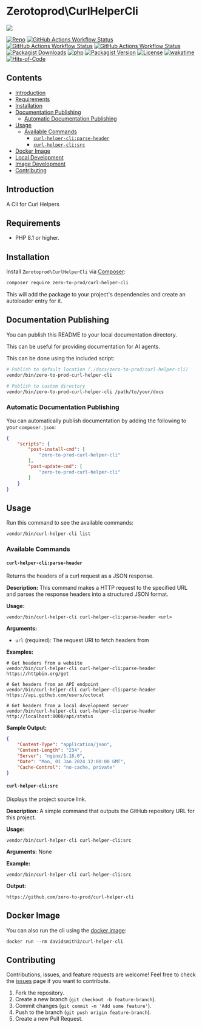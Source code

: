 # Zerotoprod\CurlHelperCli

![](art/logo.png)

[![Repo](https://img.shields.io/badge/github-gray?logo=github)](https://github.com/zero-to-prod/curl-helper-cli)
[![GitHub Actions Workflow Status](https://img.shields.io/github/actions/workflow/status/zero-to-prod/curl-helper-cli/test.yml?label=test)](https://github.com/zero-to-prod/curl-helper-cli/actions)
[![GitHub Actions Workflow Status](https://img.shields.io/github/actions/workflow/status/zero-to-prod/curl-helper-cli/backwards_compatibility.yml?label=backwards_compatibility)](https://github.com/zero-to-prod/curl-helper-cli/actions)
[![GitHub Actions Workflow Status](https://img.shields.io/github/actions/workflow/status/zero-to-prod/curl-helper-cli/build_docker_image.yml?label=build_docker_image)](https://github.com/zero-to-prod/curl-helper-cli/actions)
[![Packagist Downloads](https://img.shields.io/packagist/dt/zero-to-prod/curl-helper-cli?color=blue)](https://packagist.org/packages/zero-to-prod/curl-helper-cli/stats)
[![php](https://img.shields.io/packagist/php-v/zero-to-prod/curl-helper-cli.svg?color=purple)](https://packagist.org/packages/zero-to-prod/curl-helper-cli/stats)
[![Packagist Version](https://img.shields.io/packagist/v/zero-to-prod/curl-helper-cli?color=f28d1a)](https://packagist.org/packages/zero-to-prod/curl-helper-cli)
[![License](https://img.shields.io/packagist/l/zero-to-prod/curl-helper-cli?color=pink)](https://github.com/zero-to-prod/curl-helper-cli/blob/main/LICENSE.md)
[![wakatime](https://wakatime.com/badge/github/zero-to-prod/curl-helper-cli.svg)](https://wakatime.com/badge/github/zero-to-prod/curl-helper-cli)
[![Hits-of-Code](https://hitsofcode.com/github/zero-to-prod/curl-helper-cli?branch=main)](https://hitsofcode.com/github/zero-to-prod/curl-helper-cli/view?branch=main)

## Contents

- [Introduction](#introduction)
- [Requirements](#requirements)
- [Installation](#installation)
- [Documentation Publishing](#documentation-publishing)
  - [Automatic Documentation Publishing](#automatic-documentation-publishing)
- [Usage](#usage)
  - [Available Commands](#available-commands)
    - [`curl-helper-cli:parse-header`](#curl-helper-cliparse-header)
    - [`curl-helper-cli:src`](#curl-helper-clisrc)
- [Docker Image](#docker-image)
- [Local Development](./LOCAL_DEVELOPMENT.md)
- [Image Development](./IMAGE_DEVELOPMENT.md)
- [Contributing](#contributing)

## Introduction

A Cli for Curl Helpers

## Requirements

- PHP 8.1 or higher.

## Installation

Install `Zerotoprod\CurlHelperCli` via [Composer](https://getcomposer.org/):

```bash
composer require zero-to-prod/curl-helper-cli
```

This will add the package to your project's dependencies and create an autoloader entry for it.

## Documentation Publishing

You can publish this README to your local documentation directory.

This can be useful for providing documentation for AI agents.

This can be done using the included script:

```bash
# Publish to default location (./docs/zero-to-prod/curl-helper-cli)
vendor/bin/zero-to-prod-curl-helper-cli

# Publish to custom directory
vendor/bin/zero-to-prod-curl-helper-cli /path/to/your/docs
```

### Automatic Documentation Publishing

You can automatically publish documentation by adding the following to your `composer.json`:

```json
{
    "scripts": {
        "post-install-cmd": [
            "zero-to-prod-curl-helper-cli"
        ],
        "post-update-cmd": [
            "zero-to-prod-curl-helper-cli"
        ]
    }
}
```

## Usage

Run this command to see the available commands:

```shell
vendor/bin/curl-helper-cli list
```

### Available Commands

#### `curl-helper-cli:parse-header`

Returns the headers of a curl request as a JSON response.

**Description:** This command makes a HTTP request to the specified URL and parses the response headers into a structured JSON format.

**Usage:**
```shell
vendor/bin/curl-helper-cli curl-helper-cli:parse-header <url>
```

**Arguments:**
- `url` (required): The request URI to fetch headers from

**Examples:**

```shell
# Get headers from a website
vendor/bin/curl-helper-cli curl-helper-cli:parse-header https://httpbin.org/get

# Get headers from an API endpoint
vendor/bin/curl-helper-cli curl-helper-cli:parse-header https://api.github.com/users/octocat

# Get headers from a local development server
vendor/bin/curl-helper-cli curl-helper-cli:parse-header http://localhost:8000/api/status
```

**Sample Output:**
```json
{
    "Content-Type": "application/json",
    "Content-Length": "234",
    "Server": "nginx/1.18.0",
    "Date": "Mon, 01 Jan 2024 12:00:00 GMT",
    "Cache-Control": "no-cache, private"
}
```

#### `curl-helper-cli:src`

Displays the project source link.

**Description:** A simple command that outputs the GitHub repository URL for this project.

**Usage:**
```shell
vendor/bin/curl-helper-cli curl-helper-cli:src
```

**Arguments:** None

**Example:**
```shell
vendor/bin/curl-helper-cli curl-helper-cli:src
```

**Output:**
```
https://github.com/zero-to-prod/curl-helper-cli
```

## Docker Image

You can also run the cli using the [docker image](https://hub.docker.com/repository/docker/davidsmith3/curl-helper-cli/general):

```shell
docker run --rm davidsmith3/curl-helper-cli
```

## Contributing

Contributions, issues, and feature requests are welcome!
Feel free to check the [issues](https://github.com/zero-to-prod/curl-helper-cli/issues) page if you want to contribute.

1. Fork the repository.
2. Create a new branch (`git checkout -b feature-branch`).
3. Commit changes (`git commit -m 'Add some feature'`).
4. Push to the branch (`git push origin feature-branch`).
5. Create a new Pull Request.
